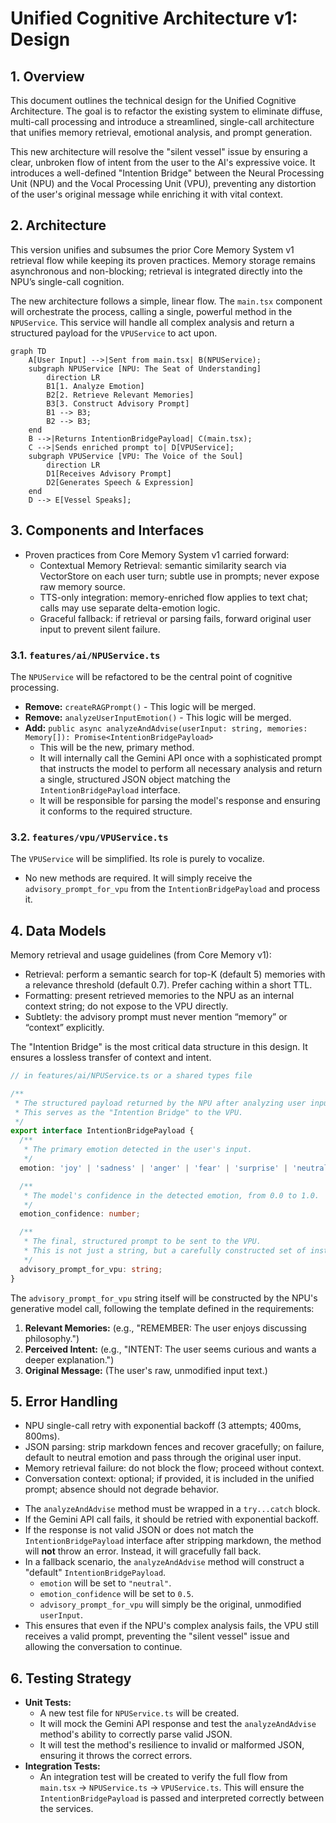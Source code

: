 # Unified Cognitive Architecture v1: Design

## 1. Overview

This document outlines the technical design for the Unified Cognitive Architecture. The goal is to refactor the existing system to eliminate diffuse, multi-call processing and introduce a streamlined, single-call architecture that unifies memory retrieval, emotional analysis, and prompt generation.

This new architecture will resolve the "silent vessel" issue by ensuring a clear, unbroken flow of intent from the user to the AI's expressive voice. It introduces a well-defined "Intention Bridge" between the Neural Processing Unit (NPU) and the Vocal Processing Unit (VPU), preventing any distortion of the user's original message while enriching it with vital context.

## 2. Architecture

This version unifies and subsumes the prior Core Memory System v1 retrieval flow while keeping its proven practices. Memory storage remains asynchronous and non-blocking; retrieval is integrated directly into the NPU’s single-call cognition.


The new architecture follows a simple, linear flow. The `main.tsx` component will orchestrate the process, calling a single, powerful method in the `NPUService`. This service will handle all complex analysis and return a structured payload for the `VPUService` to act upon.

```mermaid
graph TD
    A[User Input] -->|Sent from main.tsx| B(NPUService);
    subgraph NPUService [NPU: The Seat of Understanding]
        direction LR
        B1[1. Analyze Emotion]
        B2[2. Retrieve Relevant Memories]
        B3[3. Construct Advisory Prompt]
        B1 --> B3;
        B2 --> B3;
    end
    B -->|Returns IntentionBridgePayload| C(main.tsx);
    C -->|Sends enriched prompt to| D[VPUService];
    subgraph VPUService [VPU: The Voice of the Soul]
        direction LR
        D1[Receives Advisory Prompt]
        D2[Generates Speech & Expression]
    end
    D --> E[Vessel Speaks];
```

## 3. Components and Interfaces

- Proven practices from Core Memory System v1 carried forward:
  - Contextual Memory Retrieval: semantic similarity search via VectorStore on each user turn; subtle use in prompts; never expose raw memory source.
  - TTS-only integration: memory-enriched flow applies to text chat; calls may use separate delta-emotion logic.
  - Graceful fallback: if retrieval or parsing fails, forward original user input to prevent silent failure.


### 3.1. `features/ai/NPUService.ts`

The `NPUService` will be refactored to be the central point of cognitive processing.

*   **Remove:** `createRAGPrompt()` - This logic will be merged.
*   **Remove:** `analyzeUserInputEmotion()` - This logic will be merged.
*   **Add:** `public async analyzeAndAdvise(userInput: string, memories: Memory[]): Promise<IntentionBridgePayload>`
    *   This will be the new, primary method.
    *   It will internally call the Gemini API once with a sophisticated prompt that instructs the model to perform all necessary analysis and return a single, structured JSON object matching the `IntentionBridgePayload` interface.
    *   It will be responsible for parsing the model's response and ensuring it conforms to the required structure.

### 3.2. `features/vpu/VPUService.ts`

The `VPUService` will be simplified. Its role is purely to vocalize.

*   No new methods are required. It will simply receive the `advisory_prompt_for_vpu` from the `IntentionBridgePayload` and process it.

## 4. Data Models

Memory retrieval and usage guidelines (from Core Memory v1):
- Retrieval: perform a semantic search for top-K (default 5) memories with a relevance threshold (default 0.7). Prefer caching within a short TTL.
- Formatting: present retrieved memories to the NPU as an internal context string; do not expose to the VPU directly.
- Subtlety: the advisory prompt must never mention “memory” or “context” explicitly.


The "Intention Bridge" is the most critical data structure in this design. It ensures a lossless transfer of context and intent.

```typescript
// in features/ai/NPUService.ts or a shared types file

/**
 * The structured payload returned by the NPU after analyzing user input.
 * This serves as the "Intention Bridge" to the VPU.
 */
export interface IntentionBridgePayload {
  /**
   * The primary emotion detected in the user's input.
   */
  emotion: 'joy' | 'sadness' | 'anger' | 'fear' | 'surprise' | 'neutral' | 'curiosity';

  /**
   * The model's confidence in the detected emotion, from 0.0 to 1.0.
   */
  emotion_confidence: number;

  /**
   * The final, structured prompt to be sent to the VPU.
   * This is not just a string, but a carefully constructed set of instructions.
   */
  advisory_prompt_for_vpu: string;
}
```

The `advisory_prompt_for_vpu` string itself will be constructed by the NPU's generative model call, following the template defined in the requirements:

1.  **Relevant Memories:** (e.g., "REMEMBER: The user enjoys discussing philosophy.")
2.  **Perceived Intent:** (e.g., "INTENT: The user seems curious and wants a deeper explanation.")
3.  **Original Message:** (The user's raw, unmodified input text.)

## 5. Error Handling

- NPU single-call retry with exponential backoff (3 attempts; 400ms, 800ms).
- JSON parsing: strip markdown fences and recover gracefully; on failure, default to neutral emotion and pass through the original user input.
- Memory retrieval failure: do not block the flow; proceed without context.
- Conversation context: optional; if provided, it is included in the unified prompt; absence should not degrade behavior.


*   The `analyzeAndAdvise` method must be wrapped in a `try...catch` block.
*   If the Gemini API call fails, it should be retried with exponential backoff.
*   If the response is not valid JSON or does not match the `IntentionBridgePayload` interface after stripping markdown, the method will **not** throw an error. Instead, it will gracefully fall back.
*   In a fallback scenario, the `analyzeAndAdvise` method will construct a "default" `IntentionBridgePayload`.
    *   `emotion` will be set to `"neutral"`.
    *   `emotion_confidence` will be set to `0.5`.
    *   `advisory_prompt_for_vpu` will simply be the original, unmodified `userInput`.
*   This ensures that even if the NPU's complex analysis fails, the VPU still receives a valid prompt, preventing the "silent vessel" issue and allowing the conversation to continue.

## 6. Testing Strategy

*   **Unit Tests:**
    *   A new test file for `NPUService.ts` will be created.
    *   It will mock the Gemini API response and test the `analyzeAndAdvise` method's ability to correctly parse valid JSON.
    *   It will test the method's resilience to invalid or malformed JSON, ensuring it throws the correct errors.
*   **Integration Tests:**
    *   An integration test will be created to verify the full flow from `main.tsx` -> `NPUService.ts` -> `VPUService.ts`. This will ensure the `IntentionBridgePayload` is passed and interpreted correctly between the services.
